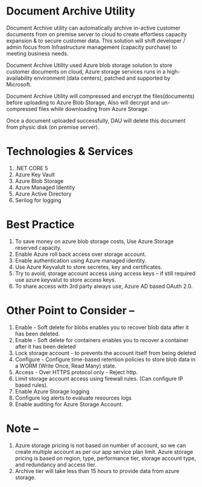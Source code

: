 # Document Archive Utility
Document Archive utility can automatically archive in-active customer documents from on premise server to cloud to create effortless capacity expansion & to secure customer data. This solution will shift developer / admin focus from Infrastructure management (capacity purchase) to meeting business needs. 

Document Archive Utility used Azure blob storage solution to store customer documents on cloud, Azure storage services runs in a high-availability environment (data centers), patched and supported by Microsoft.

Document Archive Utility will compressed and encrypt the files(documents) before uploading to Azure Blob Storage, Also will decrypt and un-compressed files while downloading from Azure Storage.

Once a document uploaded successfully, DAU will delete this document from physic disk (on premise server).

# Technologies & Services
1. .NET CORE 5
2. Azure Key Vault
3. Azure Blob Storage
4. Azure Managed Identity
5. Azure Active Directory
6. Serilog for logging

# Best Practice
1.	To save money on azure blob storage costs, Use Azure Storage reserved capacity.
2.	Enable Azure roll back access over storage account.
3.	Enable authentication using Azure managed identity.
4.	Use Azure Keyvalult to store secretes, key and certificates.
5.	Try to avoid, storage account access using access keys – if still required use azure keyvalut to store access keys.
6.	To share access with 3rd party always use, Azure AD based OAuth 2.0.

# Other Point to Consider – 
1.	Enable - Soft delete for blobs enables you to recover blob data after it has been deleted. 
2.	Enable - Soft delete for containers enables you to recover a container after it has been deleted
3.	Lock storage account - to prevents the account itself from being deleted
4.	Configure - Configure time-based retention policies to store blob data in a WORM (Write Once, Read Many) state. 
5.	Access - Over HTTPS protocol only - Reject http.
6.	Limit storage account access using firewall rules. (Can configure IP based rules).
7.	Enable Azure Storage logging 
8.	Configure log alerts to evaluate resources logs 
9.	Enable auditing for Azure Storage Account. 

 # Note –
1.	Azure storage pricing is not based on number of account, so we can create multiple account as per our app service plan limit. Azure storage pricing is based on region, type, performance tier, storage account type, and redundancy and access tier. 
2.	Archive tier will take less than 15 hours to provide data from azure storage.


 
